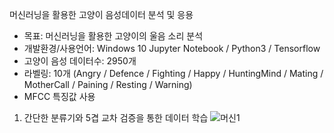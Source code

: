 머신러닝을 활용한 고양이 음성데이터 분석 및 응용

- 목표: 머신러닝을 활용한 고양이의 울음 소리 분석
- 개발환경/사용언어: Windows 10 Jupyter Notebook / Python3 / Tensorflow
- 고양이 음성 데이터수: 2950개
- 라벨링: 10개 (Angry / Defence / Fighting / Happy / HuntingMind / Mating / MotherCall / Paining / Resting / Warning)
- MFCC 특징값 사용

1) 간단한 분류기와 5겹 교차 검증을 통한 데이터 학습
![머신1](https://user-images.githubusercontent.com/53013786/82657709-c5f23600-9c60-11ea-9d1f-c89fd8467f18.JPG)
